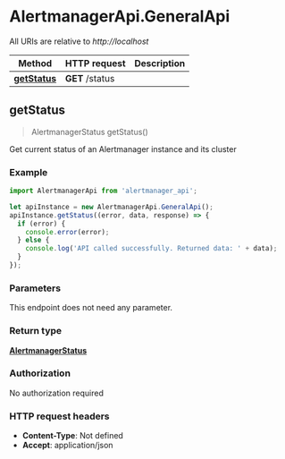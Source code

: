 # AlertmanagerApi.GeneralApi

All URIs are relative to *http://localhost*

Method | HTTP request | Description
------------- | ------------- | -------------
[**getStatus**](GeneralApi.md#getStatus) | **GET** /status | 



## getStatus

> AlertmanagerStatus getStatus()



Get current status of an Alertmanager instance and its cluster

### Example

```javascript
import AlertmanagerApi from 'alertmanager_api';

let apiInstance = new AlertmanagerApi.GeneralApi();
apiInstance.getStatus((error, data, response) => {
  if (error) {
    console.error(error);
  } else {
    console.log('API called successfully. Returned data: ' + data);
  }
});
```

### Parameters

This endpoint does not need any parameter.

### Return type

[**AlertmanagerStatus**](AlertmanagerStatus.md)

### Authorization

No authorization required

### HTTP request headers

- **Content-Type**: Not defined
- **Accept**: application/json

